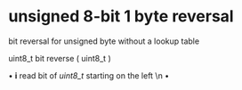 # unsigned 8-bit 1 byte reversal
bit reversal for unsigned byte without a lookup table

uint8_t bit reverse ( uint8_t ) 
 
 • **i** read bit of _uint8_t_ starting on the left \n
 • 
